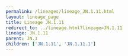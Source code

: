 ```yaml
---
permalink: /lineages/lineage_JN.1.11.html
layout: lineage_page
title: Lineage JN.1.11
redirect_to: ../lineage.html?lineage=JN.1.11
lineage: JN.1.11
parent: JN.1
children: ['JN.1.11', 'JN.1.11.1']
---
```

